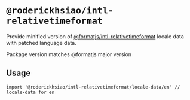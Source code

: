 # `@roderickhsiao/intl-relativetimeformat`

Provide minified version of [@formatjs/intl-relativetimeformat](https://formatjs.io/docs/polyfills/intl-relativetimeformat/) locale data with patched language data.

Package version matches @formatjs major version

## Usage

```
import '@roderickhsiao/intl-relativetimeformat/locale-data/en' // locale-data for en
```
